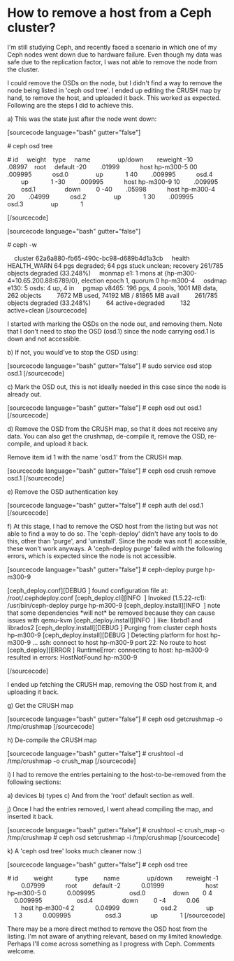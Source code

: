 # How to remove a host from a Ceph cluster?


I'm still studying Ceph, and recently faced a scenario in which one of my Ceph nodes went down due to hardware failure. Even though my data was safe due to the replication factor, I was not able to remove the node from the cluster.

I could remove the OSDs on the node, but I didn't find a way to remove the node being listed in 'ceph osd tree'. I ended up editing the CRUSH map by hand, to remove the host, and uploaded it back. This worked as expected. Following are the steps I did to achieve this.

a) This was the state just after the node went down:

\[sourcecode language="bash" gutter="false"\]

\# ceph osd tree

\# id     weight    type     name                up/down        reweight -10        .08997    root     default -20        .01999            host hp-m300-5 00        .009995            osd.0                up             1 40        .009995            osd.4                up             1 -30        .009995            host hp-m300-9 10        .009995            osd.1                 down         0 -40        .05998            host hp-m300-4 20        .04999            osd.2                up             1 30        .009995            osd.3                up             1

\[/sourcecode\]

\[sourcecode language="bash" gutter="false"\]

\# ceph -w

    cluster 62a6a880-fb65-490c-bc98-d689b4d1a3cb     health HEALTH\_WARN 64 pgs degraded; 64 pgs stuck unclean; recovery 261/785 objects degraded (33.248%)     monmap e1: 1 mons at {hp-m300-4=10.65.200.88:6789/0}, election epoch 1, quorum 0 hp-m300-4     osdmap e130: 5 osds: 4 up, 4 in     pgmap v8465: 196 pgs, 4 pools, 1001 MB data, 262 objects         7672 MB used, 74192 MB / 81865 MB avail         261/785 objects degraded (33.248%)         64 active+degraded         132 active+clean \[/sourcecode\]

I started with marking the OSDs on the node out, and removing them. Note that I don't need to stop the OSD (osd.1) since the node carrying osd.1 is down and not accessible.

b) If not, you would've to stop the OSD using:

\[sourcecode language="bash" gutter="false"\] # sudo service osd stop osd.1 \[/sourcecode\]

c) Mark the OSD out, this is not ideally needed in this case since the node is already out.

\[sourcecode language="bash" gutter="false"\] # ceph osd out osd.1 \[/sourcecode\]

d) Remove the OSD from the CRUSH map, so that it does not receive any data. You can also get the crushmap, de-compile it, remove the OSD, re-compile, and upload it back.

Remove item id 1 with the name 'osd.1' from the CRUSH map.

\[sourcecode language="bash" gutter="false"\] # ceph osd crush remove osd.1 \[/sourcecode\]

e) Remove the OSD authentication key

\[sourcecode language="bash" gutter="false"\] # ceph auth del osd.1 \[/sourcecode\]

f) At this stage, I had to remove the OSD host from the listing but was not able to find a way to do so. The 'ceph-deploy' didn't have any tools to do this, other than 'purge', and 'uninstall'. Since the node was not f) accessible, these won't work anyways. A 'ceph-deploy purge' failed with the following errors, which is expected since the node is not accessible.

\[sourcecode language="bash" gutter="false"\] # ceph-deploy purge hp-m300-9

\[ceph\_deploy.conf\]\[DEBUG \] found configuration file at: /root/.cephdeploy.conf \[ceph\_deploy.cli\]\[INFO  \] Invoked (1.5.22-rc1): /usr/bin/ceph-deploy purge hp-m300-9 \[ceph\_deploy.install\]\[INFO  \] note that some dependencies \*will not\* be removed because they can cause issues with qemu-kvm \[ceph\_deploy.install\]\[INFO  \] like: librbd1 and librados2 \[ceph\_deploy.install\]\[DEBUG \] Purging from cluster ceph hosts hp-m300-9 \[ceph\_deploy.install\]\[DEBUG \] Detecting platform for host hp-m300-9 ... ssh: connect to host hp-m300-9 port 22: No route to host \[ceph\_deploy\]\[ERROR \] RuntimeError: connecting to host: hp-m300-9 resulted in errors: HostNotFound hp-m300-9

\[/sourcecode\]

I ended up fetching the CRUSH map, removing the OSD host from it, and uploading it back.

g) Get the CRUSH map

\[sourcecode language="bash" gutter="false"\] # ceph osd getcrushmap -o /tmp/crushmap \[/sourcecode\]

h) De-compile the CRUSH map

\[sourcecode language="bash" gutter="false"\] # crushtool -d /tmp/crushmap -o crush\_map \[/sourcecode\]

i) I had to remove the entries pertaining to the host-to-be-removed from the following sections:

a) devices b) types c) And from the 'root' default section as well.

j) Once I had the entries removed, I went ahead compiling the map, and inserted it back.

\[sourcecode language="bash" gutter="false"\] # crushtool -c crush\_map -o /tmp/crushmap # ceph osd setcrushmap -i /tmp/crushmap \[/sourcecode\]

k) A 'ceph osd tree' looks much cleaner now :)

\[sourcecode language="bash" gutter="false"\] # ceph osd tree

\# id         weight             type         name                up/down        reweight -1             0.07999            root         default -2            0.01999                        host hp-m300-5 0            0.009995                    osd.0                down        0 4            0.009995                    osd.4                 down         0 -4            0.06                        host hp-m300-4 2            0.04999                        osd.2                 up             1 3            0.009995                    osd.3                 up             1 \[/sourcecode\]

There may be a more direct method to remove the OSD host from the listing. I'm not aware of anything relevant, based on my limited knowledge. Perhaps I'll come across something as I progress with Ceph. Comments welcome.

